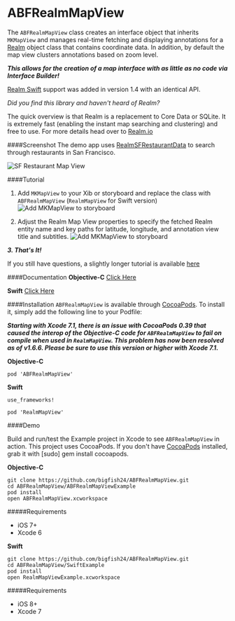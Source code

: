 # ABFRealmMapView

The `ABFRealmMapView` class creates an interface object that inherits `MKMapView` and manages real-time fetching and displaying annotations for a [Realm](http://www.realm.io) object class that contains coordinate data. In addition, by default the map view clusters annotations based on zoom level.

_**This allows for the creation of a map interface with as little as no code via Interface Builder!**_

[Realm Swift](https://realm.io/docs/swift/latest/) support was added in version 1.4 with an identical API.

_Did you find this library and haven't heard of Realm?_

The quick overview is that Realm is a replacement to Core Data or SQLite. It is extremely fast (enabling the instant map searching and clustering) and free to use. For more details head over to [Realm.io](http://www.realm.io)

####Screenshot
The demo app uses [RealmSFRestaurantData](https://github.com/bigfish24/RealmSFRestaurantData) to search through restaurants in San Francisco.

![SF Restaurant Map View](http://giant.gfycat.com/CleanSmartBadger.gif "SF Restaurant Map View")

####Tutorial
1. Add `MKMapView` to your Xib or storyboard and replace the class with `ABFRealmMapView` (`RealmMapView` for Swift version)
![Add MKMapView to storyboard](/images/xcode-storyboard1.png?raw=true "Add MKMapView to storyboard")

2. Adjust the Realm Map View properties to specify the fetched Realm entity name and key paths for latitude, longitude, and annotation view title and subtitles.
![Add MKMapView to storyboard](/images/xcode-storyboard2.png?raw=true "Add MKMapView to storyboard")

_**3. That's It!**_

If you still have questions, a slightly longer tutorial is available [here](https://realm.io/news/building-an-ios-clustered-map-view-in-objective-c/)

####Documentation
**Objective-C**
[Click Here](http://htmlpreview.github.io/?https://raw.githubusercontent.com/bigfish24/ABFRealmMapView/master/Documentation/ObjcDocs/index.html)

**Swift**
[Click Here](http://htmlpreview.github.io/?https://raw.githubusercontent.com/bigfish24/ABFRealmMapView/master/Documentation/SwiftDocs/index.html)

####Installation
`ABFRealmMapView` is available through [CocoaPods](http://cocoapods.org). To install
it, simply add the following line to your Podfile:

_**Starting with Xcode 7.1, there is an issue with CocoaPods 0.39 that caused the interop of the Objective-C code for `ABFRealmMapView` to fail on compile when used in `RealmMapView`. This problem has now been resolved as of v1.6.6. Please be sure to use this version or higher with Xcode 7.1.**_

**Objective-C**
```
pod 'ABFRealmMapView'
```
**Swift**
```
use_frameworks!

pod 'RealmMapView'
```

####Demo

Build and run/test the Example project in Xcode to see `ABFRealmMapView` in action. This project uses CocoaPods. If you don't have [CocoaPods](http://cocoapods.org/) installed, grab it with [sudo] gem install cocoapods.

**Objective-C**
```
git clone https://github.com/bigfish24/ABFRealmMapView.git
cd ABFRealmMapView/ABFRealmMapViewExample
pod install
open ABFRealmMapView.xcworkspace
```
#####Requirements
* iOS 7+
* Xcode 6

**Swift**
```
git clone https://github.com/bigfish24/ABFRealmMapView.git
cd ABFRealmMapView/SwiftExample
pod install
open RealmMapViewExample.xcworkspace
```
#####Requirements
* iOS 8+
* Xcode 7
